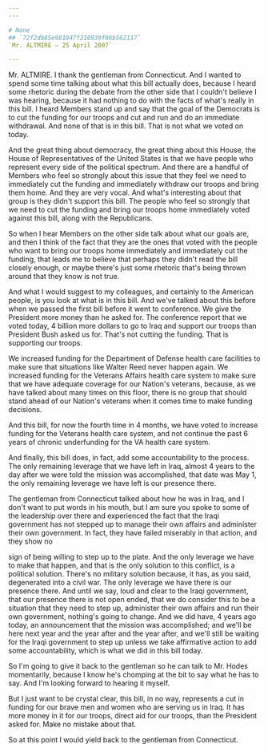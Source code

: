 ```yaml
---
---

# None
## `72f2db85e981947f210939f06b562117`
`Mr. ALTMIRE — 25 April 2007`

---
```



Mr. ALTMIRE. I thank the gentleman from Connecticut. And I wanted to 
spend some time talking about what this bill actually does, because I 
heard some rhetoric during the debate from the other side that I 
couldn't believe I was hearing, because it had nothing to do with the 
facts of what's really in this bill. I heard Members stand up and say 
that the goal of the Democrats is to cut the funding for our troops and 
cut and run and do an immediate withdrawal. And none of that is in this 
bill. That is not what we voted on today.

And the great thing about democracy, the great thing about this 
House, the House of Representatives of the United States is that we 
have people who represent every side of the political spectrum. And 
there are a handful of Members who feel so strongly about this issue 
that they feel we need to immediately cut the funding and immediately 
withdraw our troops and bring them home. And they are very vocal. And 
what's interesting about that group is they didn't support this bill. 
The people who feel so strongly that we need to cut the funding and 
bring our troops home immediately voted against this bill, along with 
the Republicans.

So when I hear Members on the other side talk about what our goals 
are, and then I think of the fact that they are the ones that voted 
with the people who want to bring our troops home immediately and 
immediately cut the funding, that leads me to believe that perhaps they 
didn't read the bill closely enough, or maybe there's just some 
rhetoric that's being thrown around that they know is not true.

And what I would suggest to my colleagues, and certainly to the 
American people, is you look at what is in this bill. And we've talked 
about this before when we passed the first bill before it went to 
conference. We give the President more money than he asked for. The 
conference report that we voted today, 4 billion more dollars to go to 
Iraq and support our troops than President Bush asked us for. That's 
not cutting the funding. That is supporting our troops.

We increased funding for the Department of Defense health care 
facilities to make sure that situations like Walter Reed never happen 
again. We increased funding for the Veterans Affairs health care system 
to make sure that we have adequate coverage for our Nation's veterans, 
because, as we have talked about many times on this floor, there is no 
group that should stand ahead of our Nation's veterans when it comes 
time to make funding decisions.

And this bill, for now the fourth time in 4 months, we have voted to 
increase funding for the Veterans health care system, and not continue 
the past 6 years of chronic underfunding for the VA health care system.

And finally, this bill does, in fact, add some accountability to the 
process. The only remaining leverage that we have left in Iraq, almost 
4 years to the day after we were told the mission was accomplished, 
that date was May 1, the only remaining leverage we have left is our 
presence there.

The gentleman from Connecticut talked about how he was in Iraq, and I 
don't want to put words in his mouth, but I am sure you spoke to some 
of the leadership over there and experienced the fact that the Iraqi 
government has not stepped up to manage their own affairs and 
administer their own government. In fact, they have failed miserably in 
that action, and they show no


sign of being willing to step up to the plate. And the only leverage we 
have to make that happen, and that is the only solution to this 
conflict, is a political solution. There's no military solution 
because, it has, as you said, degenerated into a civil war. The only 
leverage we have there is our presence there. And until we say, loud 
and clear to the Iraqi government, that our presence there is not open 
ended, that we do consider this to be a situation that they need to 
step up, administer their own affairs and run their own government, 
nothing's going to change. And we did have, 4 years ago today, an 
announcement that the mission was accomplished; and we'll be here next 
year and the year after and the year after, and we'll still be waiting 
for the Iraqi government to step up unless we take affirmative action 
to add some accountability, which is what we did in this bill today.

So I'm going to give it back to the gentleman so he can talk to Mr. 
Hodes momentarily, because I know he's chomping at the bit to say what 
he has to say. And I'm looking forward to hearing it myself.

But I just want to be crystal clear, this bill, in no way, represents 
a cut in funding for our brave men and women who are serving us in 
Iraq. It has more money in it for our troops, direct aid for our 
troops, than the President asked for. Make no mistake about that.

So at this point I would yield back to the gentleman from 
Connecticut.